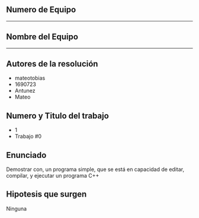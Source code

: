 ## Numero de Equipo
------

## Nombre del Equipo
------

## Autores de la resolución
 - mateotobias
 - 1690723
 - Antunez
 - Mateo

## Numero y Titulo del trabajo
 - 1
 - Trabajo #0

## Enunciado
Demostrar con, un programa simple, que se está en capacidad de editar,
compilar, y ejecutar un programa C++

## Hipotesis que surgen
Ninguna

